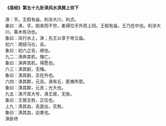 <font face=微软雅黑>

#### 《易经》第五十九卦涣风水涣巽上坎下   

涣：亨。王假有庙，利涉大川，利贞。   
彖曰：涣，亨。刚来而不穷，柔得位乎外而上同。王假有庙，王乃在中也。利涉大川，乘木有功也。   
象曰：风行水上，涣；先王以享于帝立庙。   
初六：用拯马壮，吉。   
象曰：初六之吉，顺也。   
九二：涣奔其机，悔亡。   
象曰：涣奔其机，得愿也。   
六三：涣其躬，无悔。   
象曰：涣其躬，志在外也。   
六四：涣其群，元吉。涣有丘，匪夷所思。   
象曰：涣其群，元吉；光大也。   
九五：涣汗其大号，涣王居，无咎。   
象曰：王居无咎，正位也。   
上九：涣其血，去逖出，无咎。   
象曰：涣其血，远害也。   
涣卦终   

</font>

